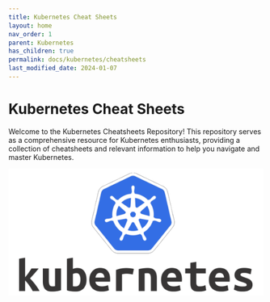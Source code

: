 ```yaml
---
title: Kubernetes Cheat Sheets
layout: home
nav_order: 1
parent: Kubernetes
has_children: true
permalink: docs/kubernetes/cheatsheets
last_modified_date: 2024-01-07
---
```


# Kubernetes Cheat Sheets

Welcome to the Kubernetes Cheatsheets Repository! This repository serves as a comprehensive resource for Kubernetes enthusiasts, providing a collection of cheatsheets and relevant information to help you navigate and master Kubernetes.

![Kubernetes Logo](/assets/images/kubernetes_logo.png)